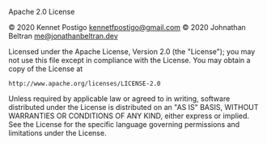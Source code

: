 Apache 2.0 License

© 2020 Kennet Postigo <kennetfpostigo@gmail.com>
© 2020 Johnathan Beltran <me@jonathanbeltran.dev>


Licensed under the Apache License, Version 2.0 (the "License");
you may not use this file except in compliance with the License.
You may obtain a copy of the License at

    http://www.apache.org/licenses/LICENSE-2.0

Unless required by applicable law or agreed to in writing, software
distributed under the License is distributed on an "AS IS" BASIS,
WITHOUT WARRANTIES OR CONDITIONS OF ANY KIND, either express or implied.
See the License for the specific language governing permissions and
limitations under the License.